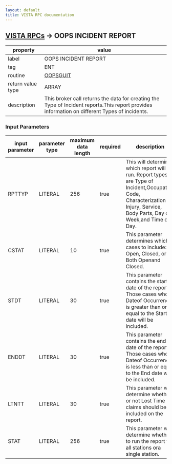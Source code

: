```yaml
---
layout: default
title: VISTA RPC documentation
---
```




## [VISTA RPCs](TableOfContent.md) &#8594; OOPS INCIDENT REPORT 

 property | value 
--- | --- 
 label | OOPS INCIDENT REPORT
 tag | ENT
 routine | [OOPSGUIT](http://code.osehra.org/dox/Routine_OOPSGUIT_source.html)
 return value type | ARRAY
 description | This broker call returns the data for creating the Type of Incident reports.This report provides information on different Types of incidents. 

### Input Parameters

| input parameter | parameter type | maximum data length | required | description | 
| --- | --- | --- | --- | --- | 
| RPTTYP | LITERAL | 256 | true | This will determine which report will be run.  Report types are Type of Incident,Occupation Code, Characterization of Injury, Service, Body Parts, Day of Week,and Time of Day. | 
| CSTAT | LITERAL | 10 | true | This parameter determines which cases to include: Open, Closed, or Both Openand Closed. | 
| STDT | LITERAL | 30 | true | This parameter contains the start date of the report.  Those cases whose Dateof Occurrence is greater than or equal to the Start date will be included. | 
| ENDDT | LITERAL | 30 | true | This parameter contains the end date of the report.  Those cases whose Dateof Occurrence is less than or equal to the End date will be included. | 
| LTNTT | LITERAL | 30 | true | This parameter will determine whether or not Lost Time claims should be included on the report. | 
| STAT | LITERAL | 256 | true | This parameter will determine whether to run the report for all stations ora single station. | 